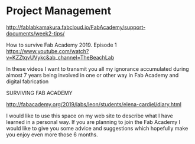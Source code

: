 # Project Management


http://fablabkamakura.fabcloud.io/FabAcademy/support-documents/week2-tips/

How to survive Fab Academy 2019. Episode 1
https://www.youtube.com/watch?v=KZZtqvUVykc&ab_channel=TheBeachLab

In these videos I want to transmit you all my  ignorance  accumulated during almost 7 years being involved in one or other way in Fab Academy and digital fabrication



SURVIVING FAB ACADEMY

http://fabacademy.org/2019/labs/leon/students/elena-cardiel/diary.html

I would like to use this space on my web site to describe what I have learned in a personal way. If you are planning to join the Fab Academy I would like to give you some advice and suggestions which hopefully make you enjoy even more those 6 months.
